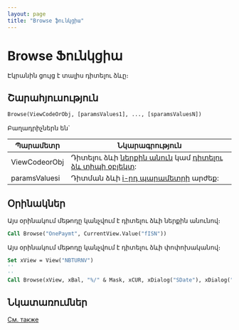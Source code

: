 ```yaml
---
layout: page
title: "Browse ֆունկցիա"
---
```


# Browse Ֆունկցիա

Էկրանին ցույց է տալիս դիտելու ձևը։



## Շարահյուսություն

``` vb
Browse(ViewCodeOrObj, [paramsValues1], ..., [sparamsValuesN])
```

Բաղադրիչներն են`


| Պարամետր | Նկարագրություն |
|--|--|
| ViewCodeorObj | Դիտելու ձևի [ներքին անուն](../../ASVIEW/Name.md) կամ [դիտելու ձև տիպի օբյեկտ](../SysDefManagment/View.html): |
| paramsValuesi | Դիտման ձևի [i-րդ պարամետրի](../../ASVIEW/Parameters.md) արժեք: |

## Օրինակներ

Այս օրինակում մեթոդը կանչվում է դիտելու ձևի ներքին անունով։

``` vb
Call Browse("OnePaymt", CurrentView.Value("fISN"))
```

Այս օրինակում մեթոդը կանչվում է դիտելու ձևի փոփոխականով։

``` vb
Set xView = View("NBTURNV")
''
''
Call Browse(xView, xBal, "%/" & Mask, xCUR, xDialog("SDate"), xDialog("EDate"), "fKEY", xSUID)
```

## Նկատառումներ
[См. также](../SysDefManagment/View.html)
